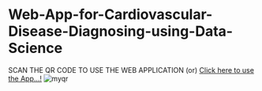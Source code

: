 # Web-App-for-Cardiovascular-Disease-Diagnosing-using-Data-Science



SCAN THE QR CODE TO USE THE WEB APPLICATION (or) [Click here to use the App...!](https://deivanai-subramanian-web-app-for-cardiovascu-streamfinal-dwtdec.streamlit.app/) ![myqr](https://github.com/Deivanai-Subramanian/Web-App-for-Cardiovascular-Diagnosing-Using-Data-Science/assets/86340024/cc9edbe3-1460-4e1c-8df1-e3827a9601b9)
